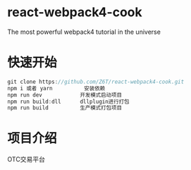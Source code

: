 # react-webpack4-cook
The most powerful webpack4 tutorial in the universe
# 快速开始
```javascript
git clone https://github.com/Z6T/react-webpack4-cook.git 
npm i 或者 yarn          安装依赖
npm run dev            开发模式启动项目
npm run build:dll      dllplugin进行打包
npm run build          生产模式打包项目
```
# 项目介绍
OTC交易平台

